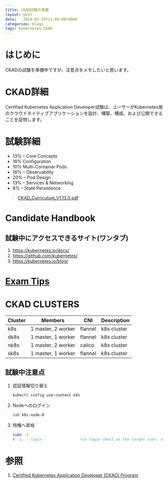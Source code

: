 ```yaml
---
title: CKAD試験の準備
layout: post
date:   2019-03-26T11:00:00+0900
categories: blogs
tags: Kubernetes CKAD
---
```


# はじめに

CKADの試験を準備中ですが、注意点をメモしたいと思います。

# CKAD詳細

Certified Kubernetes Application Developer試験は、ユーザーがKubernetes用のクラウドネイティブアプリケーションを設計、構築、構成、および公開できることを証明します。

# 試験詳細

* 13% – Core Concepts
* 18% Configuration
* 10% Multi-Container Pods
* 18% – Observability
* 20% – Pod Design
* 13% – Services & Networking
* 8% – State Persistence

> [CKAD_Curriculum_V1.13.0.pdf](https://github.com/cncf/curriculum/blob/master/CKAD_Curriculum_V1.13.0.pdf)

# Candidate Handbook

## 試験中にアクセスできるサイト(ワンタブ)

1. https://kubernetes.io/docs/
2. https://github.com/kubernetes/
3. https://kubernetes.io/blog/

# [Exam Tips](https://www2.thelinuxfoundation.org/ckad-tips)

# CKAD CLUSTERS

| Cluster | Members            | CNI     | Description |
| ------- | ------------------ | ------- | ----------- |
| k8s     | 1 master, 2 worker | flannel | k8s cluster |
| dk8s    | 1 master, 1 worker | flannel | k8s cluster |
| nk8s    | 1 master, 2 worker | calico  | k8s cluster |
| sk8s    | 1 master, 1 worker | flannel | k8s cluster |

## 試験中注意点

1. 認証情報切り替え

    ```bash
    kubectl config use-context k8s
    ```

2. Nodeへのログイン

    ```bash
    ssh k8s-node-0
    ```

3. 特権へ昇格

    ```sh
    sudo -i
    # -i, --login                 run login shell as the target user; a command may also be specified
    ```

# 参照

1. [Certified Kubernetes Application Developer (CKAD) Program](https://www.cncf.io/certification/ckad/)
